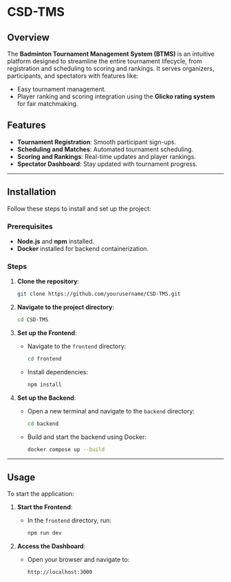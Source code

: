 # CSD-TMS

## Overview
The **Badminton Tournament Management System (BTMS)** is an intuitive platform designed to streamline the entire tournament lifecycle, from registration and scheduling to scoring and rankings. It serves organizers, participants, and spectators with features like:
- Easy tournament management.
- Player ranking and scoring integration using the **Glicko rating system** for fair matchmaking.

## Features
- **Tournament Registration**: Smooth participant sign-ups.
- **Scheduling and Matches**: Automated tournament scheduling.
- **Scoring and Rankings**: Real-time updates and player rankings.
- **Spectator Dashboard**: Stay updated with tournament progress.

---

## Installation
Follow these steps to install and set up the project:

### Prerequisites
- **Node.js** and **npm** installed.
- **Docker** installed for backend containerization.

### Steps
1. **Clone the repository**:
    ```bash
    git clone https://github.com/yourusername/CSD-TMS.git
    ```
2. **Navigate to the project directory**:
    ```bash
    cd CSD-TMS
    ```

3. **Set up the Frontend**:
    - Navigate to the `frontend` directory:
      ```bash
      cd frontend
      ```
    - Install dependencies:
      ```bash
      npm install
      ```

4. **Set up the Backend**:
    - Open a new terminal and navigate to the `backend` directory:
      ```bash
      cd backend
      ```
    - Build and start the backend using Docker:
      ```bash
      docker compose up --build
      ```

---

## Usage
To start the application:

1. **Start the Frontend**:
    - In the `frontend` directory, run:
      ```bash
      npm run dev
      ```

2. **Access the Dashboard**:
    - Open your browser and navigate to:
      ```
      http://localhost:3000
      ```